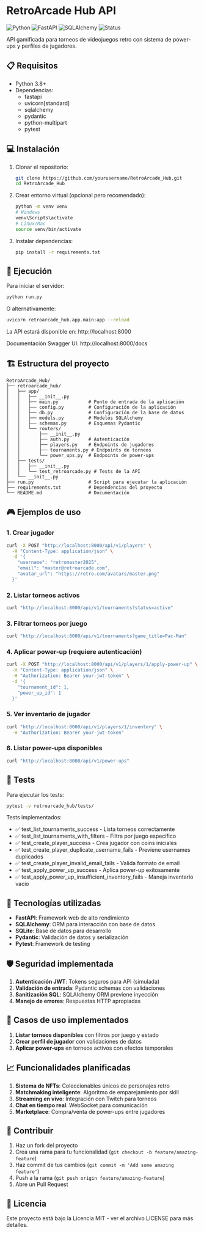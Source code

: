 # RetroArcade Hub API

![Python](https://img.shields.io/badge/Python-3.8+-blue.svg)
![FastAPI](https://img.shields.io/badge/FastAPI-0.104.1-green.svg)
![SQLAlchemy](https://img.shields.io/badge/SQLAlchemy-2.0.23-orange.svg)
![Status](https://img.shields.io/badge/Status-Development-yellow.svg)

API gamificada para torneos de videojuegos retro con sistema de power-ups y perfiles de jugadores.

## 📋 Requisitos

- Python 3.8+
- Dependencias:
  - fastapi
  - uvicorn[standard]
  - sqlalchemy
  - pydantic
  - python-multipart
  - pytest

## 💻 Instalación

1. Clonar el repositorio:
   ```bash
   git clone https://github.com/yourusername/RetroArcade_Hub.git
   cd RetroArcade_Hub
   ```

2. Crear entorno virtual (opcional pero recomendado):
   ```bash
   python -m venv venv
   # Windows
   venv\Scripts\activate
   # Linux/Mac
   source venv/bin/activate
   ```

3. Instalar dependencias:
   ```bash
   pip install -r requirements.txt
   ```

## 🚀 Ejecución

Para iniciar el servidor:

```bash
python run.py
```

O alternativamente:

```bash
uvicorn retroarcade_hub.app.main:app --reload
```

La API estará disponible en: http://localhost:8000

Documentación Swagger UI: http://localhost:8000/docs

## 🏗️ Estructura del proyecto

```
RetroArcade_Hub/
├── retroarcade_hub/
│   ├── app/
│   │   ├── __init__.py
│   │   ├── main.py           # Punto de entrada de la aplicación
│   │   ├── config.py         # Configuración de la aplicación
│   │   ├── db.py             # Configuración de la base de datos
│   │   ├── models.py         # Modelos SQLAlchemy
│   │   ├── schemas.py        # Esquemas Pydantic
│   │   └── routers/
│   │       ├── __init__.py
│   │       ├── auth.py       # Autenticación
│   │       ├── players.py    # Endpoints de jugadores
│   │       ├── tournaments.py # Endpoints de torneos
│   │       └── power_ups.py  # Endpoints de power-ups
│   ├── tests/
│   │   ├── __init__.py
│   │   └── test_retroarcade.py # Tests de la API
│   └── __init__.py
├── run.py                    # Script para ejecutar la aplicación
├── requirements.txt          # Dependencias del proyecto
└── README.md                 # Documentación
```

## 🎮 Ejemplos de uso

### 1. Crear jugador

```bash
curl -X POST "http://localhost:8000/api/v1/players" \
  -H "Content-Type: application/json" \
  -d '{
    "username": "retromaster2025",
    "email": "master@retroarcade.com",
    "avatar_url": "https://retro.com/avatars/master.png"
  }'
```

### 2. Listar torneos activos

```bash
curl "http://localhost:8000/api/v1/tournaments?status=active"
```

### 3. Filtrar torneos por juego

```bash
curl "http://localhost:8000/api/v1/tournaments?game_title=Pac-Man"
```

### 4. Aplicar power-up (requiere autenticación)

```bash
curl -X POST "http://localhost:8000/api/v1/players/1/apply-power-up" \
  -H "Content-Type: application/json" \
  -H "Authorization: Bearer your-jwt-token" \
  -d '{
    "tournament_id": 1,
    "power_up_id": 1
  }'
```

### 5. Ver inventario de jugador

```bash
curl "http://localhost:8000/api/v1/players/1/inventory" \
  -H "Authorization: Bearer your-jwt-token"
```

### 6. Listar power-ups disponibles

```bash
curl "http://localhost:8000/api/v1/power-ups"
```

## 🧪 Tests

Para ejecutar los tests:

```bash
pytest -v retroarcade_hub/tests/
```

Tests implementados:

- ✅ test_list_tournaments_success - Lista torneos correctamente
- ✅ test_list_tournaments_with_filters - Filtra por juego específico
- ✅ test_create_player_success - Crea jugador con coins iniciales
- ✅ test_create_player_duplicate_username_fails - Previene usernames duplicados
- ✅ test_create_player_invalid_email_fails - Valida formato de email
- ✅ test_apply_power_up_success - Aplica power-up exitosamente
- ✅ test_apply_power_up_insufficient_inventory_fails - Maneja inventario vacío

## 🔧 Tecnologías utilizadas

- **FastAPI**: Framework web de alto rendimiento
- **SQLAlchemy**: ORM para interacción con base de datos
- **SQLite**: Base de datos para desarrollo
- **Pydantic**: Validación de datos y serialización
- **Pytest**: Framework de testing

## 🛡️ Seguridad implementada

1. **Autenticación JWT**: Tokens seguros para API (simulada)
2. **Validación de entrada**: Pydantic schemas con validaciones
3. **Sanitización SQL**: SQLAlchemy ORM previene inyección
4. **Manejo de errores**: Respuestas HTTP apropiadas

## 🚀 Casos de uso implementados

1. **Listar torneos disponibles** con filtros por juego y estado
2. **Crear perfil de jugador** con validaciones de datos
3. **Aplicar power-ups** en torneos activos con efectos temporales

## 📈 Funcionalidades planificadas

1. **Sistema de NFTs**: Coleccionables únicos de personajes retro
2. **Matchmaking inteligente**: Algoritmo de emparejamiento por skill
3. **Streaming en vivo**: Integración con Twitch para torneos
4. **Chat en tiempo real**: WebSocket para comunicación
5. **Marketplace**: Compra/venta de power-ups entre jugadores

## 🤝 Contribuir

1. Haz un fork del proyecto
2. Crea una rama para tu funcionalidad (`git checkout -b feature/amazing-feature`)
3. Haz commit de tus cambios (`git commit -m 'Add some amazing feature'`)
4. Push a la rama (`git push origin feature/amazing-feature`)
5. Abre un Pull Request

## 📄 Licencia

Este proyecto está bajo la Licencia MIT - ver el archivo LICENSE para más detalles.